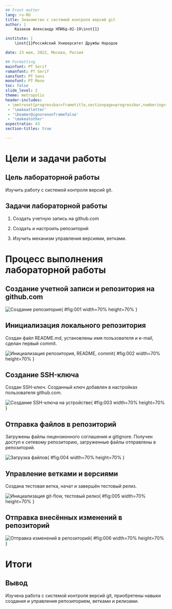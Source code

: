 ```yaml
---
## Front matter
lang: ru-RU
title: Знакомство с системой контроля версий git
author: |
	Казаков Александр НПИбд-02-19\inst{1}

institute: |
	\inst{1}Российский Университет Дружбы Народов

date: 23 мая, 2022, Москва, Россия

## Formatting
mainfont: PT Serif
romanfont: PT Serif
sansfont: PT Sans
monofont: PT Mono
toc: false
slide_level: 2
theme: metropolis
header-includes: 
 - \metroset{progressbar=frametitle,sectionpage=progressbar,numbering=fraction}
 - '\makeatletter'
 - '\beamer@ignorenonframefalse'
 - '\makeatother'
aspectratio: 43
section-titles: true

---
```


# Цели и задачи работы

## Цель лабораторной работы

Изучить работу с системой контроля версий git.

## Задачи лабораторной работы

1. Создать учетную запись на github.com

2. Создать и настроить репозиторий

3. Изучить механизм управления версиями, ветками.

# Процесс выполнения лабораторной работы

## Создание учетной записи и репозитория на github.com 

![Создание репозитория](image/01.png){ #fig:001 width=70% height=70% }

## Инициализация локального репозитория

Создан файл README.md, установлены имя пользователя и e-mail, сделан первый commit.

![Инициализация репозитория, README, commit](image/02.png){ #fig:002 width=70% height=70% }

## Создание SSH-ключа
Создан SSH-ключ. Созданный ключ добавлен в настройках пользователя github.com.

![Создание SSH-ключа на устройстве](image/03.png){ #fig:003 width=70% height=70% }

## Отправка файлов в репозиторий
Загружены файлы лицензионного соглашения и gitignore. Получен доступ к сетевому репозиторию, загруженные файлы отправлены в репозиторий.

![Загрузка файлов](image/04.png){ #fig:004 width=70% height=70% }

## Управление ветками и версиями 
Создана тестовая ветка, начат и завершён тестовый релиз.

![Инициализация git-flow, тестовый релиз](image/05.png){ #fig:005 width=70% height=70% }

## Отправка внесённых изменений в репозиторий

![Отправка изменений в репозиторий](image/06.png){ #fig:006 width=70% height=70% }

# Итоги

## Вывод

Изучена работа с системой контроля версий git, приобретены навыки создания и управления репозиторием, ветками и релизами.
